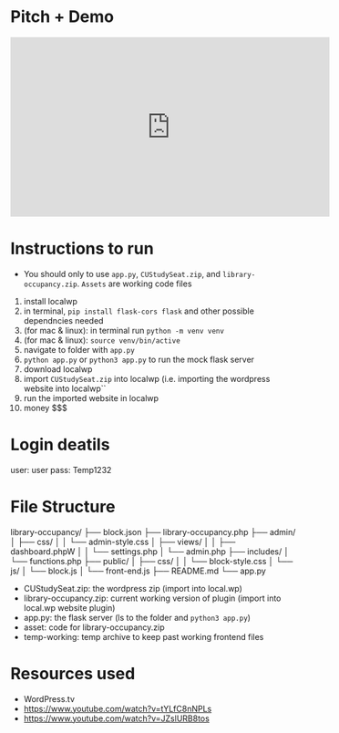 # Pitch + Demo
<iframe width="560" height="315" src="https://youtu.be/4l-oOLacSHw" frameborder="0" allowfullscreen></iframe>

# Instructions to run
- You should only to use ``app.py``, ``CUStudySeat.zip``, and ``library-occupancy.zip``. ``Assets`` are working code files
1) install localwp
2) in terminal, ``pip install flask-cors flask`` and other possible dependncies needed
3) (for mac & linux): in terminal run ``python -m venv venv``
4) (for mac & linux): ``source venv/bin/active``
5) navigate to folder with ``app.py``
6) ``python app.py`` or ``python3 app.py`` to run the mock flask server
7) download localwp
8) import ``CUStudySeat.zip`` into localwp (i.e. importing the wordpress website into localwp``
9) run the imported website in localwp
10) money $$$

# Login deatils
user: user
pass: Temp1232

# File Structure
library-occupancy/
├── block.json
├── library-occupancy.php 
├── admin/
│   ├── css/
│   │   └── admin-style.css
│   ├── views/
│   │   ├── dashboard.phpW
│   │   └── settings.php
│   └── admin.php
├── includes/
│   └── functions.php
├── public/
│   ├── css/
│   │   └── block-style.css
│   └── js/
│       └── block.js
│       └── front-end.js
├── README.md
└── app.py 

- CUStudySeat.zip: the wordpress zip (import into local.wp)
- library-occupancy.zip: current working version of plugin (import into local.wp website plugin)
- app.py: the flask server (ls to the folder and ``python3 app.py``)
- asset: code for library-occupancy.zip 
- temp-working: temp archive to keep past working frontend files

# Resources used
- WordPress.tv 
- https://www.youtube.com/watch?v=tYLfC8nNPLs
- https://www.youtube.com/watch?v=JZslURB8tos
